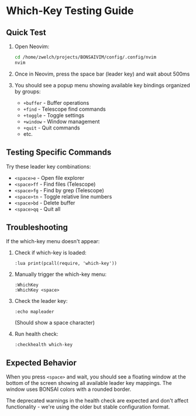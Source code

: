 # Which-Key Testing Guide

## Quick Test

1. Open Neovim:
   ```bash
   cd /home/zwelch/projects/BONSAIVIM/config/.config/nvim
   nvim
   ```

2. Once in Neovim, press the space bar (leader key) and wait about 500ms

3. You should see a popup menu showing available key bindings organized by groups:
   - `+buffer` - Buffer operations
   - `+find` - Telescope find commands  
   - `+toggle` - Toggle settings
   - `+window` - Window management
   - `+quit` - Quit commands
   - etc.

## Testing Specific Commands

Try these leader key combinations:

- `<space>e` - Open file explorer
- `<space>ff` - Find files (Telescope)
- `<space>fg` - Find by grep (Telescope)
- `<space>tn` - Toggle relative line numbers
- `<space>bd` - Delete buffer
- `<space>qq` - Quit all

## Troubleshooting

If the which-key menu doesn't appear:

1. Check if which-key is loaded:
   ```vim
   :lua print(pcall(require, 'which-key'))
   ```

2. Manually trigger the which-key menu:
   ```vim
   :WhichKey
   :WhichKey <space>
   ```

3. Check the leader key:
   ```vim
   :echo mapleader
   ```
   (Should show a space character)

4. Run health check:
   ```vim
   :checkhealth which-key
   ```

## Expected Behavior

When you press `<space>` and wait, you should see a floating window at the bottom of the screen showing all available leader key mappings. The window uses BONSAI colors with a rounded border.

The deprecated warnings in the health check are expected and don't affect functionality - we're using the older but stable configuration format.